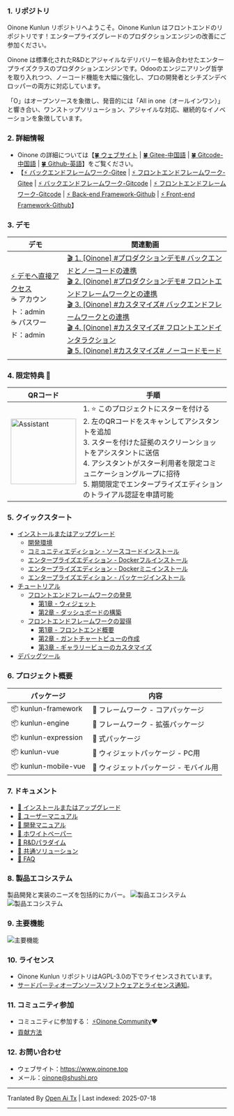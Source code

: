 ### 1. リポジトリ

Oinone Kunlun リポジトリへようこそ。Oinone Kunlun はフロントエンドのリポジトリです！エンタープライズグレードのプロダクションエンジンの改善にご参加ください。

Oinone は標準化されたR&Dとアジャイルなデリバリーを組み合わせたエンタープライズクラスのプロダクションエンジンです。Odooのエンジニアリング哲学を取り入れつつ、ノーコード機能を大幅に強化し、プロの開発者とシチズンデベロッパーの両方に対応しています。

「O」はオープンソースを象徴し、発音的には「All in one（オールインワン）」と響き合い、ワンストップソリューション、アジャイルな対応、継続的なイノベーションを象徴しています。

### 2. 詳細情報
- Oinone の詳細については【[🍀 ウェブサイト](https://www.oinone.top) | [🍀 Gitee-中国語](https://gitee.com/oinone) | [🍀 Gitcode-中国語](https://gitcode.com/oinone) | [🍀 Github-英語](https://github.com/Oinone)】をご覧ください。
- 【[⚡ バックエンドフレームワーク-Gitee](https://gitee.com/oinone/oinone-pamirs) | [⚡ フロントエンドフレームワーク-Gitee](https://gitee.com/oinone/oinone-kunlun) | [⚡ バックエンドフレームワーク-Gitcode](https://gitcode.com/oinone/oinone-pamirs) | [⚡ フロントエンドフレームワーク-Gitcode](https://gitcode.com/oinone/oinone-kunlun) | [⚡ Back-end Framework-Github](https://github.com/oinone/oinone-pamirs) | [⚡ Front-end Framework-Github](https://github.com/oinone/oinone-kunlun)】

### 3. デモ
| デモ                                                                                   | 関連動画                                                                                                                                                                                                                                                                                                                                                                                                                                                                                                                                                                                                                                                                                                                                                                                            |
|----------------------------------------------------------------------------------------|-----------------------------------------------------------------------------------------------------------------------------------------------------------------------------------------------------------------------------------------------------------------------------------------------------------------------------------------------------------------------------------------------------------------------------------------------------------------------------------------------------------------------------------------------------------------------------------------------------------------------------------------------------------------------------------------------------------------------------------------------------------------------------------------------------------|
| [⚡ デモへ直接アクセス](https://demo.oinone.top)<br>☕ アカウント：admin<br>☕ パスワード：admin | [🎬 1. [Oinone] #プロダクションデモ# バックエンドとノーコードの連携](https://www.bilibili.com/video/BV1eDMizYEts/?vd_source=ee004011d0afa992f50d15c8738450b3) <br>[🎬 2. [Oinone] #プロダクションデモ# フロントエンドフレームワークとの連携](https://www.bilibili.com/video/BV1DoMizbECt/?vd_source=ee004011d0afa992f50d15c8738450b3)<br>[🎬 3. [Oinone] #カスタマイズ# バックエンドフレームワークとの連携](https://www.bilibili.com/video/BV1RDMizYELg/?vd_source=ee004011d0afa992f50d15c8738450b3)<br>[🎬 4. [Oinone] #カスタマイズ# フロントエンドインタラクション](https://www.bilibili.com/video/BV1eDMizYED1/?vd_source=ee004011d0afa992f50d15c8738450b3)<br>[🎬 5. [Oinone] #カスタマイズ# ノーコードモード](https://www.bilibili.com/video/BV1eDMizYEdF/?vd_source=ee004011d0afa992f50d15c8738450b3) |

### 4. 限定特典 🎁
| QRコード | 手順                                                                                                                                                                                                                                                                                                        |
|-----|--------------------------------------------------------------------------------------------------------------------------------------------------------------------------------------------------------------------------------------------------------------------------------------------------------------|
|<img src="http://oinone-jar.oss-cn-zhangjiakou.aliyuncs.com/welcome-document/Open%20Source/zh-cn/Oinone%E5%B0%8F%E5%8A%A9%E6%89%8B.png" alt="Assistant" width="150"><br>| 1. ⭐ このプロジェクトにスターを付ける<br>2. 左のQRコードをスキャンしてアシスタントを追加<br>3. スターを付けた証拠のスクリーンショットをアシスタントに送信<br>4. アシスタントがスター利用者を限定コミュニケーショングループに招待<br>5. 期間限定でエンタープライズエディションのトライアル認証を申請可能 |

### 5. クイックスタート
- [インストールまたはアップグレード](https://guide.oinone.top/en/InstallOrUpgrade/)
  - [開発環境](https://guide.oinone.top/en/InstallOrUpgrade/Dev-ENV/)
  - [コミュニティエディション - ソースコードインストール](https://guide.oinone.top/en/InstallOrUpgrade/CommunityEdition/source-code-installation.html)
  - [エンタープライズエディション - Dockerフルインストール](https://guide.oinone.top/en/InstallOrUpgrade/EnterpriseEdition/docker-full-installation.html)
  - [エンタープライズエディション - Dockerミニインストール](https://guide.oinone.top/en/InstallOrUpgrade/EnterpriseEdition/docker-mini-installation.html)
  - [エンタープライズエディション - パッケージインストール](https://guide.oinone.top/en/InstallOrUpgrade/EnterpriseEdition/docker-full-installation.html)
- [チュートリアル](https://guide.oinone.top/en/DevManual/Tutorials/)
  - [フロントエンドフレームワークの発見](https://guide.oinone.top/en/DevManual/Tutorials/DiscoverTheFront-endFramework/)
    - [第1章 - ウィジェット](https://guide.oinone.top/en/DevManual/Tutorials/DiscoverTheFront-endFramework/chapter1-widget.html)
    - [第2章 - ダッシュボードの構築](https://guide.oinone.top/en/DevManual/Tutorials/DiscoverTheFront-endFramework/chapter2-build-a-dashboard.html)
  - [フロントエンドフレームワークの習得](https://guide.oinone.top/en/DevManual/Tutorials/MasterTheFront-endFramework/)
    - [第1章 - フロントエンド概要](https://guide.oinone.top/en/DevManual/Tutorials/MasterTheFront-endFramework/chapter1-front-end-overview.html)
    - [第2章 - ガントチャートビューの作成](https://guide.oinone.top/en/DevManual/Tutorials/MasterTheFront-endFramework/chapter2-create-a-gantt-view.html)
    - [第3章 - ギャラリービューのカスタマイズ](https://guide.oinone.top/en/DevManual/Tutorials/MasterTheFront-endFramework/chapter3-customize-a-gallery-view.html)
- [デバッグツール](https://guide.oinone.top/en/DevManual/Tutorials/debug-tools.html)

### 6. プロジェクト概要
| パッケージ             | 内容                             |
|----------------------|----------------------------------|
| 📦 kunlun-framework  | 🌟 フレームワーク - コアパッケージ    |
| 📦 kunlun-engine     | 🌟 フレームワーク - 拡張パッケージ    |
| 📦 kunlun-expression | 🌟 式パッケージ                   |
| 📦 kunlun-vue        | 🌟 ウィジェットパッケージ - PC用   |
| 📦 kunlun-mobile-vue | 🌟 ウィジェットパッケージ - モバイル用 |

### 7. ドキュメント
- [📗 インストールまたはアップグレード](https://guide.oinone.top/en/InstallOrUpgrade)
- [📗 ユーザーマニュアル](https://guide.oinone.top/en/UserManual)
- [📗 開発マニュアル](https://guide.oinone.top/en/DevManual)
- [📗 ホワイトペーパー](https://www.oinone.top/whitePaper)
- [📗 R&Dパラダイム](https://guide.oinone.top/en/DevManual/R_DParadigm)
- [📗 共通ソリューション](https://guide.oinone.top/en/DevManual/CommonSolutions)
- [📗 FAQ](https://guide.oinone.top/en/DevManual/FAQ)

### 8. 製品エコシステム
製品開発と実装のニーズを包括的にカバー。
![製品エコシステム](http://oinone-jar.oss-cn-zhangjiakou.aliyuncs.com/welcome-document/Open%20Source/en/1.Product%20Ecosystem-1.png "製品エコシステム")
![製品エコシステム](http://oinone-jar.oss-cn-zhangjiakou.aliyuncs.com/welcome-document/Open%20Source/en/2.Product%20Ecosystem-2.png "製品エコシステム")

### 9. 主要機能
![主要機能](http://oinone-jar.oss-cn-zhangjiakou.aliyuncs.com/welcome-document/Open%20Source/en/Key%20Features.png)

### 10. ライセンス
- Oinone Kunlun リポジトリはAGPL-3.0の下でライセンスされています。
- [サードパーティオープンソースソフトウェアとライセンス通知](https://guide.oinone.top/en/Third-Party-Open-Source-Software-And-License-Notice.html)。

### 11. コミュニティ参加
- コミュニティに参加する： [⚡Oinone Community](https://doc.oinone.top)❤️
- [貢献方法](https://guide.oinone.top/en/Contribute)

### 12. お問い合わせ
- ウェブサイト：https://www.oinone.top
- メール：oinone@shushi.pro






---

Tranlated By [Open Ai Tx](https://github.com/OpenAiTx/OpenAiTx) | Last indexed: 2025-07-18

---